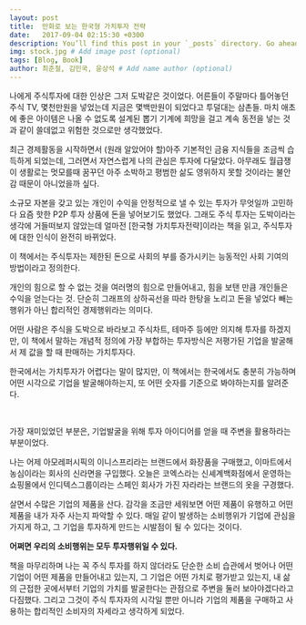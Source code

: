 ```yaml
---
layout: post
title:  만화로 보는 한국형 가치투자 전략
date:   2017-09-04 02:15:30 +0300
description: You’ll find this post in your `_posts` directory. Go ahead and edit it and re-build the site to see your changes. # Add post description (optional)
img: stock.jpg # Add image post (optional)
tags: [Blog, Book]
author: 최준철, 김민국, 윤상석 # Add name author (optional)
---
```


나에게 주식투자에 대한 인상은 그저 도박같은 것이었다. 어른들이 주말마다 틀어놓던 주식 TV, 몇천만원을 넣었는데 지금은 몇백만원이 되었다고 투덜대는 삼촌들. 마치 애초에 좋은 아이템은 나올 수 없도록 설계된 뽑기 기계에 희망을 걸고 계속 동전을 넣는 것과 같이 쓸데없고 위험한 것으로만 생각했었다.
<br>

최근 경제활동을 시작하면서 (원래 알았어야 할)아주 기본적인 금융 지식들을 조금씩 습득하게 되었는데, 그러면서 자연스럽게 나의 관심은 투자에 다달았다. 아무래도 월급쟁이 생활로는 멋모를때 꿈꾸던 아주 소박하고 평범한 삶도 영위하지 못할 것이라는 불안감 때문이 아니었을까 싶다.
<br>

소규모 자본을 갖고 있는 개인이 수익을 안정적으로 낼 수 있는 투자가 무엇일까 고민하다 요즘 핫한 P2P 투자 상품에 돈을 넣어보기도 했었다. 그래도 주식 투자는 도박이라는 생각에 거들떠보지 않았는데 얼마전 [한국형 가치투자전략]이라는 책을 읽고, 주식투자에 대한 인식이 완전히 바뀌었다.

이 책에서는 주식투자는 제한된 돈으로 사회의 부를 증가시키는 능동적인 사회 기여의 방법이라고 정의한다.

개인의 힘으로 할 수 없는 것을 여러명의 힘으로 만들어내고, 힘을 보탠 만큼 개인들은 수익을 얻는다는 것. 단순히 그래프의 상하곡선을 따라 한탕을 노리고 돈을 넣었다 빼는 행위가 아닌 합리적인 경제행위라는 의미다.

어떤 사람은 주식을 도박으로 바라보고 주식차트, 테마주 등에만 의지해 투자를 하겠지만, 이 책에서 말하는 개념적 정의에 가장 부합하는 투자방식은 저평가된 기업을 발굴해서 제 값을 할 때 판매하는 가치투자다.

한국에서는 가치투자가 어렵다는 말이 많지만, 이 책에서는 한국에서도 충분히 가능하며 어떤 시각으로 기업을 발굴해야하는지, 또 어떤 숫자를 기준으로 봐야하는지를 알려준다.

<br>

가장 재미있었던 부분은, 기업발굴을 위해 투자 아이디어를 얻을 때 주변을 활용하라는 부분이었다.

나는 어제 아모레퍼시픽의 이니스프리라는 브랜드에서 화장품을 구매했고, 이마트에서 농심이라는 회사의 신라면을 구입했다. 오늘은 코엑스라는 신셰계백화점에서 운영하는 쇼핑몰에서 인디텍스그룹이라는 스페인 회사가 가진 자라라는 브랜드의 옷을 구경했다.

살면서 수많은 기업의 제품을 산다. 감각을 조금만 세워보면 어떤 제품이 유행하고 어떤 제품을 내가 자주 사는지 파악할 수 있다. 매일 같이 발생하는 소비행위가 기업에 관심을 가지게 하고, 그 기업을 투자하게 만드는 시발점이 될 수 있다는 것이다.

**어쩌면 우리의 소비행위는 모두 투자행위일 수 있다.**

책을 마무리하며 나는 꼭 주식 투자를 하지 않더라도 단순한 소비 습관에서 벗어나 어떤 기업이 어떤 제품을 만들어내고 있는지, 그 기업은 어떤 가치로 평가받고 있는지, 내 삶의 근접한 곳에서부터 기업의 가치를 발굴한다는 관점으로 주변을 둘러 보아야겠다라고 다짐했다. 그리고 그것이 주식 투자자의 시각일 뿐만 아니라 기업의 제품을 구매하고 사용하는 합리적인 소비자의 자세라고 생각하게 되었다.








